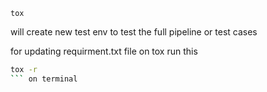 
```
tox
```
will create new test env to test the full pipeline or test cases

for updating requirment.txt file on tox run this
```bash
tox -r
``` on terminal

